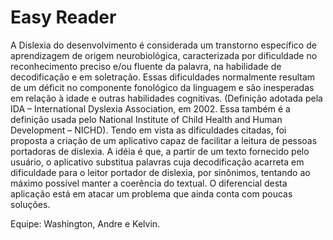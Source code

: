 # Easy Reader

A Dislexia do desenvolvimento é considerada um transtorno específico de aprendizagem de origem neurobiológica, caracterizada por dificuldade no reconhecimento preciso e/ou fluente da palavra, na habilidade de decodificação e em soletração. Essas dificuldades normalmente resultam de um déficit no componente fonológico da linguagem e são inesperadas em relação à idade e outras habilidades cognitivas. (Definição adotada pela IDA – International Dyslexia Association, em 2002. Essa também é a definição usada pelo National Institute of Child Health and Human Development – NICHD). Tendo em vista as dificuldades citadas, foi proposta a criação de um aplicativo capaz de facilitar a leitura de pessoas portadoras de dislexia. A idéia é que, a partir de um texto fornecido pelo usuário, o aplicativo substitua palavras cuja decodificação acarreta em dificuldade para o leitor portador de dislexia, por sinônimos, tentando ao máximo possível manter a coerência do textual. O diferencial desta aplicação está em atacar um problema que ainda conta com poucas soluções.

Equipe: Washington, Andre e Kelvin.
